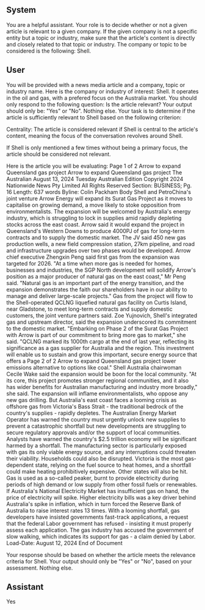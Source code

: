 ## System

You are a helpful assistant. Your role is to decide whether or not a given article is relevant to a given company. If the given company is not a specific entity but a topic or industry, make sure that the article's content is directly and closely related to that topic or industry. The company or topic to be considered is the following: Shell.

## User


You will be provided with a news media article and a company, topic or industry name. Here is the company or industry of interest: Shell. It operates in the oil and gas, with a prefered focus on the Australia market. You should only respond to the following question: Is the article relevant? Your output should only be: "Yes" or "No". Nothing else. Your task is to determine if the article is sufficiently relevant to Shell based on the following criterion:

Centrality: The article is considered relevant if Shell is central to the article's content, meaning the focus of the conversation revolves around Shell.

If Shell is only mentioned a few times without being a primary focus, the article should be considered not relevant.

Here is the article you will be evaluating: Page 1 of 2
Arrow to expand Queensland gas project
Arrow to expand Queensland gas project
The Australian
August 13, 2024 Tuesday
Australian Edition
Copyright 2024 Nationwide News Pty Limited All Rights Reserved
Section: BUSINESS; Pg. 16
Length: 637 words
Byline: Colin Packham
Body
Shell and PetroChina's joint venture Arrow Energy will expand its Surat Gas Project as it moves to capitalise on 
growing demand, a move likely to stoke opposition from environmentalists.
The expansion will be welcomed by Australia's energy industry, which is struggling to lock in supplies amid rapidly 
depleting stocks across the east coast.
Arrow said it would expand the project in Queensland's Western Downs to produce 4000PJ of gas for long-term 
contracts and to supply the domestic market.
The JV said 450 new gas production wells, a new field compression station, 27km pipeline, and road and 
infrastructure upgrades over two phases would be developed.
Arrow chief executive Zhengxin Peng said first gas from the expansion was targeted for 2026.
"At a time when more gas is needed for homes, businesses and industries, the SGP North development will solidify 
Arrow's position as a major producer of natural gas on the east coast," Mr Peng said.
"Natural gas is an important part of the energy transition, and the expansion demonstrates the faith our 
shareholders have in our ability to manage and deliver large-scale projects." Gas from the project will flow to the 
Shell-operated QCLNG liquefied natural gas facility on Curtis Island, near Gladstone, to meet long-term contracts 
and supply domestic customers, the joint venture partners said.
Zoe Yujnovich, Shell's integrated gas and upstream director, said the expansion underscored its commitment to the 
domestic market.
"Embarking on Phase 2 of the Surat Gas Project with Arrow is part of our commitment to bring more gas to market," 
she said.
"QCLNG marked its 1000th cargo at the end of last year, reflecting its significance as a gas supplier for Australia 
and the region. This investment will enable us to sustain and grow this important, secure energy source that offers a 
Page 2 of 2
Arrow to expand Queensland gas project
lower emissions alternative to options like coal." Shell Australia chairwoman Cecile Wake said the expansion would 
be boon for the local community.
"At its core, this project promotes stronger regional communities, and it also has wider benefits for Australian 
manufacturing and industry more broadly," she said.
The expansion will inflame environmentalists, who oppose any new gas drilling. But Australia's east coast faces a 
looming crisis as offshore gas from Victoria's Bass Strait - the traditional bedrock of the country's supplies - rapidly 
depletes.
The Australian Energy Market Operator has warned the country must urgently unlock new supplies to prevent a 
catastrophic shortfall but new developments are struggling to secure regulatory approvals and/or the support of 
local communities.
Analysts have warned the country's $2.5 trillion economy will be significant harmed by a shortfall. The 
manufacturing sector is particularly exposed with gas its only viable energy source, and any interruptions could 
threaten their viability.
Households could also be disrupted. Victoria is the most gas-dependent state, relying on the fuel source to heat 
homes, and a shortfall could make heating prohibitively expensive.
Other states will also be hit. Gas is used as a so-called peaker, burnt to provide electricity during periods of high 
demand or low supply from other fossil fuels or renewables. If Australia's National Electricity Market has insufficient 
gas on hand, the price of electricity will spike. Higher electricity bills was a key driver behind Australia's spike in 
inflation, which in turn forced the Reserve Bank of Australia to raise interest rates 13 times.
With a looming shortfall, gas developers have insisted governments fast-track applications, a request that the 
federal Labor government has refused - insisting it must properly assess each application. The gas industry has 
accused the government of slow walking, which indicates its support for gas - a claim denied by Labor.
Load-Date: August 12, 2024
End of Document

Your response should be based on whether the article meets the relevance criteria for Shell.
Your output should only be "Yes" or "No", based on your assessment. Nothing else.
            

## Assistant

Yes

